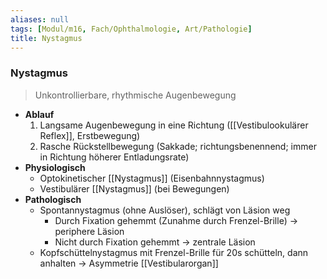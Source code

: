 ```yaml
---
aliases: null
tags: [Modul/m16, Fach/Ophthalmologie, Art/Pathologie]
title: Nystagmus
---
```

### Nystagmus
> Unkontrollierbare, rhythmische Augenbewegung
- **Ablauf**
	1. Langsame Augenbewegung in eine Richtung ([[Vestibulookulärer Reflex]], Erstbewegung)
	2. Rasche Rückstellbewegung (Sakkade; richtungsbenennend; immer in Richtung höherer Entladungsrate)
- **Physiologisch**
    - Optokinetischer [[Nystagmus]] (Eisenbahnnystagmus)
    - Vestibulärer [[Nystagmus]] (bei Bewegungen)
- **Pathologisch**
    - Spontannystagmus (ohne Auslöser), schlägt von Läsion weg
	    - Durch Fixation gehemmt (Zunahme durch Frenzel-Brille) → periphere Läsion
	    - Nicht durch Fixation gehemmt → zentrale Läsion
	- Kopfschüttelnystagmus mit Frenzel-Brille für 20s schütteln, dann anhalten → Asymmetrie [[Vestibularorgan]]